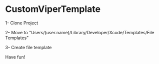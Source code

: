 # CustomViperTemplate

1- Clone Project

2- Move to "Users/(user.name)/Library/Developer/Xcode/Templates/File Templates"

3- Create file template

Have fun!
